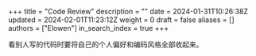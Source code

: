 +++
title = "Code Review"
description = ""
date = 2024-01-31T10:26:38Z
updated = 2024-02-01T11:23:12Z
weight = 0
draft = false
aliases = []
authors = ["Elowen"]
in_search_index = true
+++

看别人写的代码时要将自己的个人偏好和编码风格全部收起来。
